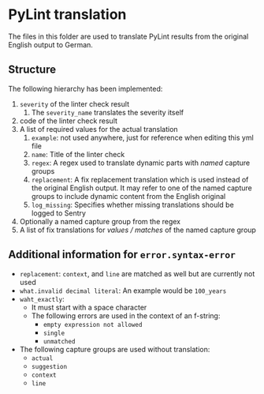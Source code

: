 # PyLint translation

The files in this folder are used to translate PyLint results from the original English output to German.

## Structure

The following hierarchy has been implemented:

1. `severity` of the linter check result
   1. The `severity_name` translates the severity itself
2. code of the linter check result
3. A list of required values for the actual translation
   1. `example`: not used anywhere, just for reference when editing this yml file
   2. `name`: Title of the linter check
   3. `regex`: A regex used to translate dynamic parts with _named_ capture groups
   4. `replacement`: A fix replacement translation which is used instead of the
                     original English output. It may refer to one of the named capture
                     groups to include dynamic content from the English original
   5. `log_missing`: Specifies whether missing translations should be logged to Sentry
4. Optionally a named capture group from the regex
5. A list of fix translations for _values / matches_ of the named capture group

## Additional information for `error.syntax-error`

- `replacement`: `context`, and `line` are matched as well but are currently not used
- `what.invalid decimal literal`: An example would be `100_years`
- `waht_exactly`: 
  - It must start with a space character
  - The following errors are used in the context of an f-string:
    - `empty expression not allowed`
    - `single`
    - `unmatched`
- The following capture groups are used without translation:
  - `actual`
  - `suggestion`
  - `context`
  - `line`
